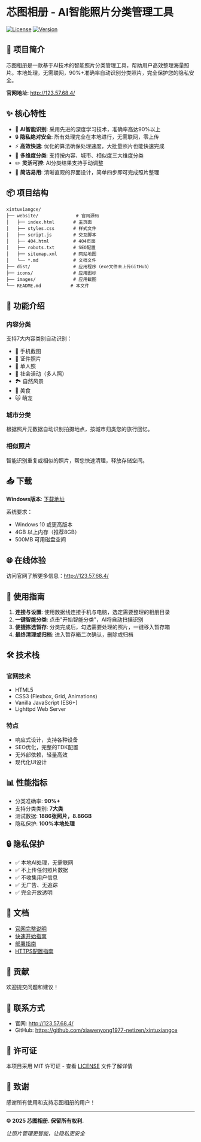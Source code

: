 # 芯图相册 - AI智能照片分类管理工具

[![License](https://img.shields.io/badge/license-MIT-blue.svg)](LICENSE)
[![Version](https://img.shields.io/badge/version-1.0.0-green.svg)](https://github.com/xiawenyong1977-netizen/xintuxiangce)

## 📖 项目简介

芯图相册是一款基于AI技术的智能照片分类管理工具，帮助用户高效整理海量照片。本地处理，无需联网，90%+准确率自动识别分类照片，完全保护您的隐私安全。

**官网地址**: http://123.57.68.4/

## ✨ 核心特性

- 🤖 **AI智能识别**: 采用先进的深度学习技术，准确率高达90%以上
- 🔒 **隐私绝对安全**: 所有处理完全在本地进行，无需联网，零上传
- ⚡ **高效快速**: 优化的算法确保处理速度，大批量照片也能快速完成
- 🎯 **多维度分类**: 支持按内容、城市、相似度三大维度分类
- ✏️ **灵活可控**: AI分类结果支持手动调整
- 🎨 **简洁易用**: 清晰直观的界面设计，简单四步即可完成照片整理

## 📦 项目结构

```
xintuxiangce/
├── website/              # 官网源码
│   ├── index.html       # 主页面
│   ├── styles.css       # 样式文件
│   ├── script.js        # 交互脚本
│   ├── 404.html         # 404页面
│   ├── robots.txt       # SEO配置
│   ├── sitemap.xml      # 网站地图
│   └── *.md             # 文档文件
├── dist/                # 应用程序（exe文件未上传GitHub）
├── icons/               # 应用图标
├── images/              # 应用截图
└── README.md           # 本文件
```

## 🚀 功能介绍

### 内容分类
支持7大内容类别自动识别：
- 📱 手机截图
- 🪪 证件照片
- 👤 单人照
- 👥 社会活动（多人照）
- 🏞️ 自然风景
- 🍔 美食
- 🐱 萌宠

### 城市分类
根据照片元数据自动识别拍摄地点，按城市归类您的旅行回忆。

### 相似照片
智能识别重复或相似的照片，帮您快速清理，释放存储空间。

## 📥 下载

**Windows版本**: [下载地址](http://123.57.68.4/#download)

系统要求：
- Windows 10 或更高版本
- 4GB 以上内存（推荐8GB）
- 500MB 可用磁盘空间

## 🌐 在线体验

访问官网了解更多信息：http://123.57.68.4/

## 📝 使用指南

1. **连接与设置**: 使用数据线连接手机与电脑，选定需要整理的相册目录
2. **一键智能分类**: 点击"开始智能分类"，AI将自动扫描识别
3. **便捷拣选暂存**: 分类完成后，勾选需要处理的照片，一键移入暂存箱
4. **最终清理或归档**: 进入暂存箱二次确认，删除或归档

## 🛠️ 技术栈

### 官网技术
- HTML5
- CSS3 (Flexbox, Grid, Animations)
- Vanilla JavaScript (ES6+)
- Lighttpd Web Server

### 特点
- 响应式设计，支持各种设备
- SEO优化，完整的TDK配置
- 无外部依赖，轻量高效
- 现代化UI设计

## 📊 性能指标

- 分类准确率: **90%+**
- 支持分类类别: **7大类**
- 测试数据: **1886张照片，8.86GB**
- 隐私保护: **100%本地处理**

## 🔒 隐私保护

- ✅ 本地AI处理，无需联网
- ✅ 不上传任何照片数据
- ✅ 不收集用户信息
- ✅ 无广告、无追踪
- ✅ 完全开放透明

## 📄 文档

- [官网完整说明](website/README.md)
- [快速开始指南](website/QUICK_START.md)
- [部署指南](website/DEPLOYMENT.md)
- [HTTPS配置指南](website/HTTPS_SETUP_GUIDE.md)

## 🤝 贡献

欢迎提交问题和建议！

## 📮 联系方式

- 官网: http://123.57.68.4/
- GitHub: https://github.com/xiawenyong1977-netizen/xintuxiangce

## 📜 许可证

本项目采用 MIT 许可证 - 查看 [LICENSE](LICENSE) 文件了解详情

## 🙏 致谢

感谢所有使用和支持芯图相册的用户！

---

**© 2025 芯图相册. 保留所有权利.**

*让照片管理更智能，让隐私更安全*

